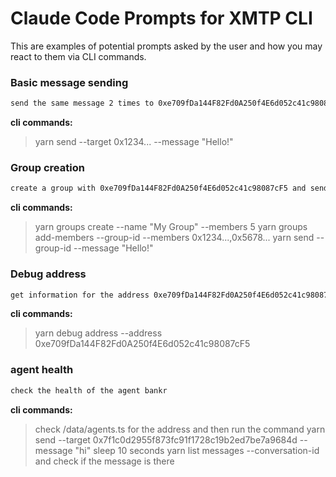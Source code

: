 # Claude Code Prompts for XMTP CLI

This are examples of potential prompts asked by the user and how you may react to them via CLI commands.

### Basic message sending

```bash
send the same message 2 times to 0xe709fDa144F82Fd0A250f4E6d052c41c98087cF5 (a nice message)
```

**cli commands:**

> yarn send --target 0x1234... --message "Hello!"

### Group creation

```bash
create a group with 0xe709fDa144F82Fd0A250f4E6d052c41c98087cF5 and send 3 messages. add 3 random address to the group
```

**cli commands:**

> yarn groups create --name "My Group" --members 5
> yarn groups add-members --group-id <group-id> --members 0x1234...,0x5678...
> yarn send --group-id <group-id> --message "Hello!"

### Debug address

```bash
get information for the address 0xe709fDa144F82Fd0A250f4E6d052c41c98087cF5
```

**cli commands:**

> yarn debug address --address 0xe709fDa144F82Fd0A250f4E6d052c41c98087cF5   

### agent health

```bash
check the health of the agent bankr
```

**cli commands:**

> check /data/agents.ts for the address and then run the command
> yarn send --target 0x7f1c0d2955f873fc91f1728c19b2ed7be7a9684d --message "hi"
> sleep 10 seconds
> yarn list messages --conversation-id <conversation-id> and check if the message is there